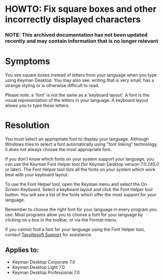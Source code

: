 # HOWTO: Fix square boxes and other incorrectly displayed characters

### **NOTE**: This archived documentation has not been updated recently and may contain information that is no longer relevant


<h1>Symptoms</h1>

<p>You see square boxes instead of letters from your language when you type using Keyman Desktop.  You may also see: writing that is very small, has a strange styling or is otherwise difficult to read.<p>

<p>Please note: a 'font' is not the same as a 'keyboard layout'.  A font is the visual representation of the letters in your language.  A keyboard layout allows you to type these letters.</p>

<h1>Resolution</h1>

<p>You must select an appropriate font to display your language.  Although Windows tries to select a font automatically using "font linking" technology, it does not always choose the most appropriate font.</p>

<p>If you don't know which fonts on your system support your language, you can use the Keyman Font Helper tool (for Keyman Desktop version 7.0.245.0 or later). The Font Helper tool lists all the fonts on your system which work best with your keyboard layout.</p>

<p>To use the Font Helper tool, open the Keyman menu and select the On Screen Keyboard. Select a keyboard layout and click the Font Helper tool button. You will see a list of the fonts which offer the most support for your language.</p>

<p>Remember to choose the right font for your language in every program you use. Most programs allow you to choose a font for your language by clicking on a box in the toolbar, or via the Format menu.</p>

<p>If you cannot find a font for your language using the Font Helper tool, contact <a href='mailto:support@tavultesoft.com'>Tavultesoft Support</a> for assistance.</p>


## Applies to:
 * Keyman Desktop Corporate 7.0
 * Keyman Desktop Light 7.0
 * Keyman Desktop Professional 7.0

